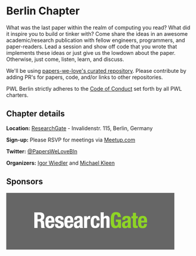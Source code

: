 # Berlin Chapter

What was the last paper within the realm of computing you read? What did it inspire you to build or tinker with? Come share the ideas in an awesome academic/research publication with fellow engineers, programmers, and paper-readers. Lead a session and show off code that you wrote that implements these ideas or just give us the lowdown about the paper. Otherwise, just come, listen, learn, and discuss.

We'll be using [papers-we-love's curated repository](https://github.com/papers-we-love/papers-we-love). Please contribute by adding PR's for papers, code, and/or links to other repositories.

PWL Berlin strictly adheres to the [Code of Conduct](https://github.com/papers-we-love/papers-we-love/blob/master/CODE_OF_CONDUCT.md) set forth by all PWL charters.

<h2>Chapter details</h2>

<strong>Location:</strong> [ResearchGate](http://maps.google.com/maps?f=q&hl=en&q=Invalidenstr.+115%2C+Berlin%2C+Germany) - Invalidenstr. 115, Berlin, Germany

<p>
<strong>Sign-up:</strong>
Please RSVP for meetings via <a href="http://www.meetup.com/Papers-We-Love-Berlin/">Meetup.com</a>
</p>
<p>
<strong>Twitter:</strong>
<a href="https://twitter.com/PapersWeLoveBln">@PapersWeLoveBln</a>
</p>
<p>
<strong>Organizers:</strong>
<a href="https://twitter.com/igorwhiletrue">Igor Wiedler</a> and <a href="https://twitter.com/mkleen">Michael Kleen</a>
</p>
<h2>Sponsors</h2>
<p class="sponsor">
<a href="http://www.researchgate.net/"><img src="/images/ResearchGate_Logo.png" /></a>
</p>
